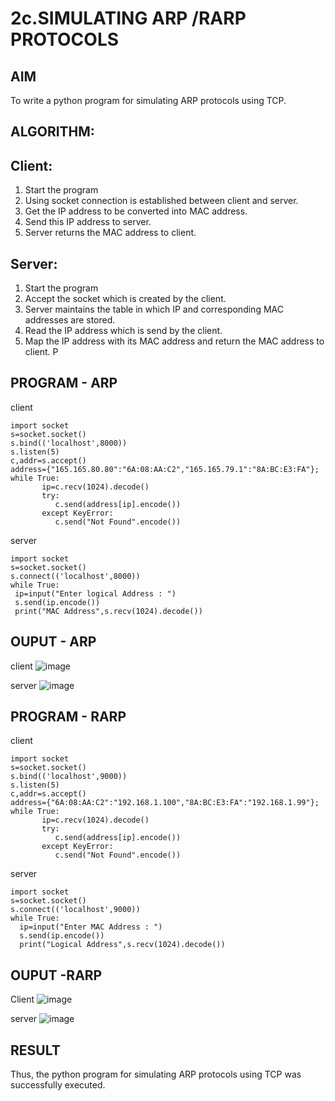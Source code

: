 # 2c.SIMULATING ARP /RARP PROTOCOLS
## AIM
To write a python program for simulating ARP protocols using TCP.
## ALGORITHM:
## Client:
1. Start the program
2. Using socket connection is established between client and server.
3. Get the IP address to be converted into MAC address.
4. Send this IP address to server.
5. Server returns the MAC address to client.
## Server:
1. Start the program
2. Accept the socket which is created by the client.
3. Server maintains the table in which IP and corresponding MAC addresses are
stored.
4. Read the IP address which is send by the client.
5. Map the IP address with its MAC address and return the MAC address to client.
P
## PROGRAM - ARP

client
```
import socket
s=socket.socket()
s.bind(('localhost',8000))
s.listen(5)
c,addr=s.accept()
address={"165.165.80.80":"6A:08:AA:C2","165.165.79.1":"8A:BC:E3:FA"};
while True:
       ip=c.recv(1024).decode()
       try:
          c.send(address[ip].encode())
       except KeyError:
          c.send("Not Found".encode())
```
server
```
import socket
s=socket.socket()
s.connect(('localhost',8000))
while True:
 ip=input("Enter logical Address : ")
 s.send(ip.encode())
 print("MAC Address",s.recv(1024).decode())
```
## OUPUT - ARP
client
![image](https://github.com/user-attachments/assets/642c7c76-4e6c-4455-8149-dcafc9b84607)

server
![image](https://github.com/user-attachments/assets/de52b5be-bde6-44d0-a87f-223f3e47e3a4)

## PROGRAM - RARP
client
```
import socket
s=socket.socket()
s.bind(('localhost',9000))
s.listen(5)
c,addr=s.accept()
address={"6A:08:AA:C2":"192.168.1.100","8A:BC:E3:FA":"192.168.1.99"};
while True:
       ip=c.recv(1024).decode()
       try:
          c.send(address[ip].encode())
       except KeyError:
          c.send("Not Found".encode())
```
server
```
import socket 
s=socket.socket() 
s.connect(('localhost',9000)) 
while True: 
  ip=input("Enter MAC Address : ") 
  s.send(ip.encode()) 
  print("Logical Address",s.recv(1024).decode())

```
## OUPUT -RARP
Client
![image](https://github.com/user-attachments/assets/0ef448ed-2448-4e8d-a20a-64f574a7bddf)

server
![image](https://github.com/user-attachments/assets/806e57fd-b206-430e-8991-8e330b9788d7)

## RESULT
Thus, the python program for simulating ARP protocols using TCP was successfully 
executed.
